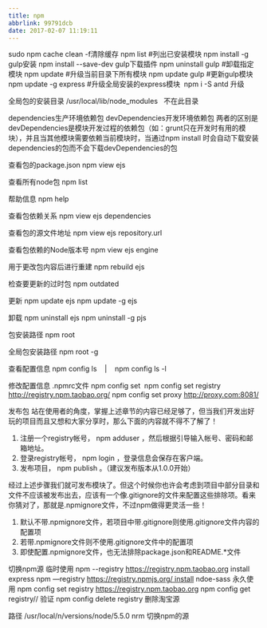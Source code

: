 ```yaml
---
title: npm
abbrlink: 99791dcb
date: 2017-02-07 11:19:11
---
```


sudo npm cache clean -f清除缓存
npm list #列出已安装模块
npm install -g gulp安装
npm install --save-dev gulp下载插件
npm uninstall gulp #卸载指定模块
npm update #升级当前目录下所有模块
npm update gulp #更新gulp模块
npm update -g express #升级全局安装的express模块 
npm i -S antd 升级

全局包的安装目录
/usr/local/lib/node_modules   不在此目录

dependencies生产环境依赖包
devDependencies开发环境依赖包
两者的区别是devDependencies是模块开发过程的依赖包（如：grunt只在开发时有用的模块），并且当其他模块需要依赖当前模块时，当通过npm install <package-name>时会自动下载安装dependencies的包而不会下载devDependencies的包

查看包的package.json
npm view ejs

查看所有node包
npm list

帮助信息
npm help

查看包依赖关系
npm view ejs dependencies

查看包的源文件地址
npm view ejs repository.url

查看包依赖的Node版本号
npm view ejs engine

用于更改包内容后进行重建
npm rebuild ejs

检查要更新的过时包
npm outdated

更新
npm update ejs
npm update -g ejs

卸载
npm uninstall ejs
npm uninstall -g pjs

包安装路径
npm root

全局包安装路径
npm root -g

查看配置信息
npm config ls    |    npm config ls -l

修改配置信息
.npmrc文件
npm config set 
npm config set registry http://registry.npm.taobao.org/
npm config set proxy http://proxy.com:8081/

发布包
站在使用者的角度，掌握上述章节的内容已经足够了，但当我们开发出好玩的项目而且又想和大家分享时，那么下面的内容就不得不了解了！
1. 注册一个registry帐号， npm adduser ，然后根据引导输入帐号、密码和邮箱地址。
2. 登录registry帐号， npm login ，登录信息会保存在客户端。
3. 发布项目， npm publish 。（建议发布版本从1.0.0开始）

经过上述步骤我们就可发布模块了。但这个时候你也许会考虑到项目中部分目录和文件不应该被发布出去，应该有一个像.gitignore的文件来配置这些排除项。看来你猜对了，那就是.npmignore文件，不过npm做得更灵活一些！
  
1. 默认不带.npmignore文件，若项目中带.gitignore则使用.gitignore文件内容的配置项
2. 若带.npmignore文件则不使用.gitignore文件中的配置项
3. 即使配置.npmignore文件，也无法排除package.json和README.*文件

切换npm源
临时使用
  npm --registry https://registry.npm.taobao.org install express
  npm —registry https://registry.npmjs.org/ install ndoe-sass
永久使用
  npm config set registry https://registry.npm.taobao.org
  npm config get registry// 验证
  npm config delete registry 删除淘宝源 

路径
  /usr/local/n/versions/node/5.5.0
  nrm 切换npm的源